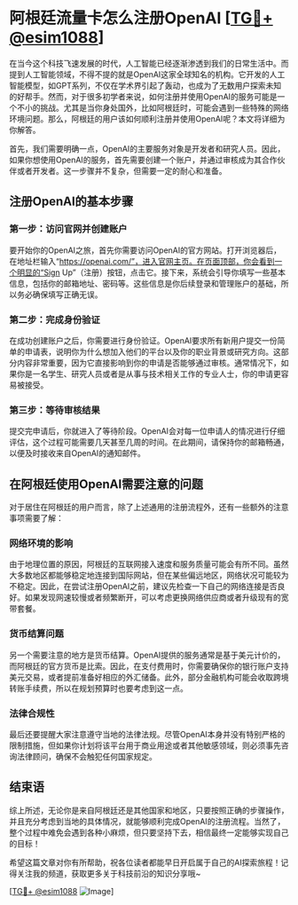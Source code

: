# 阿根廷流量卡怎么注册OpenAI [[TG💪+ @esim1088](https://t.me/s/esim1088)]

在当今这个科技飞速发展的时代，人工智能已经逐渐渗透到我们的日常生活中。而提到人工智能领域，不得不提的就是OpenAI这家全球知名的机构。它开发的人工智能模型，如GPT系列，不仅在学术界引起了轰动，也成为了无数用户探索未知的好帮手。然而，对于很多初学者来说，如何注册并使用OpenAI的服务可能是一个不小的挑战。尤其是当你身处国外，比如阿根廷时，可能会遇到一些特殊的网络环境问题。那么，阿根廷的用户该如何顺利注册并使用OpenAI呢？本文将详细为你解答。

首先，我们需要明确一点，OpenAI的主要服务对象是开发者和研究人员。因此，如果你想使用OpenAI的服务，首先需要创建一个账户，并通过审核成为其合作伙伴或者开发者。这一步骤并不复杂，但需要一定的耐心和准备。

## 注册OpenAI的基本步骤

### 第一步：访问官网并创建账户

要开始你的OpenAI之旅，首先你需要访问OpenAI的官方网站。打开浏览器后，在地址栏输入“https://openai.com/”，进入官网主页。在页面顶部，你会看到一个明显的“Sign Up”（注册）按钮，点击它。接下来，系统会引导你填写一些基本信息，包括你的邮箱地址、密码等。这些信息是你后续登录和管理账户的基础，所以务必确保填写正确无误。

### 第二步：完成身份验证

在成功创建账户之后，你需要进行身份验证。OpenAI要求所有新用户提交一份简单的申请表，说明你为什么想加入他们的平台以及你的职业背景或研究方向。这部分内容非常重要，因为它直接影响到你的申请是否能够通过审核。通常情况下，如果你是一名学生、研究人员或者是从事与技术相关工作的专业人士，你的申请更容易被接受。

### 第三步：等待审核结果

提交完申请后，你就进入了等待阶段。OpenAI会对每一位申请人的情况进行仔细评估，这个过程可能需要几天甚至几周的时间。在此期间，请保持你的邮箱畅通，以便及时接收来自OpenAI的通知邮件。

## 在阿根廷使用OpenAI需要注意的问题

对于居住在阿根廷的用户而言，除了上述通用的注册流程外，还有一些额外的注意事项需要了解：

### 网络环境的影响

由于地理位置的原因，阿根廷的互联网接入速度和服务质量可能会有所不同。虽然大多数地区都能够稳定地连接到国际网站，但在某些偏远地区，网络状况可能较为不稳定。因此，在尝试注册OpenAI之前，建议先检查一下自己的网络连接是否良好。如果发现网速较慢或者频繁断开，可以考虑更换网络供应商或者升级现有的宽带套餐。

### 货币结算问题

另一个需要注意的地方是货币结算。OpenAI提供的服务通常是基于美元计价的，而阿根廷的官方货币是比索。因此，在支付费用时，你需要确保你的银行账户支持美元交易，或者提前准备好相应的外汇储备。此外，部分金融机构可能会收取跨境转账手续费，所以在规划预算时也要考虑到这一点。

### 法律合规性

最后还要提醒大家注意遵守当地的法律法规。尽管OpenAI本身并没有特别严格的限制措施，但如果你计划将该平台用于商业用途或者其他敏感领域，则必须事先咨询法律顾问，确保不会触犯任何国家规定。

## 结束语

综上所述，无论你是来自阿根廷还是其他国家和地区，只要按照正确的步骤操作，并且充分考虑到当地的具体情况，就能够顺利完成OpenAI的注册流程。当然了，整个过程中难免会遇到各种小麻烦，但只要坚持下去，相信最终一定能够实现自己的目标！

希望这篇文章对你有所帮助，祝各位读者都能早日开启属于自己的AI探索旅程！记得关注我的频道，获取更多关于科技前沿的知识分享哦~

[[TG💪+ @esim1088](https://t.me/s/esim1088) ![Image](https://i.postimg.cc/4NQfJmqS/Snipaste-2025-05-13-00-14-12.png)]